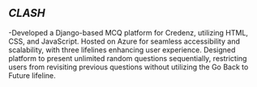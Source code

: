 



## *CLASH*


-Developed a Django-based MCQ platform for Credenz, utilizing HTML, CSS, and JavaScript. Hosted on Azure for seamless
accessibility and scalability, with three lifelines enhancing user experience. Designed platform to present unlimited random questions sequentially, restricting users from revisiting previous questions without utilizing the Go Back to Future lifeline.
